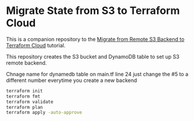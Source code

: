 # Migrate State from S3 to Terraform Cloud

This is a companion repository to the [Migrate from Remote S3 Backend to Terraform Cloud](https://developer.hashicorp.com/terraform/tutorials/cloud/migrate-remote-s3-backend-tfc) tutorial.

This repository creates the S3 bucket and DynamoDB table to set up S3 remote backend.

Chnage name for dynamedb table on main.tf line 24 just change the #5 to a different number everytime you create a new backend 

```sh 
terraform init
terraform fmt 
terraform validate 
terraform plan 
terraform apply -auto-approve




```